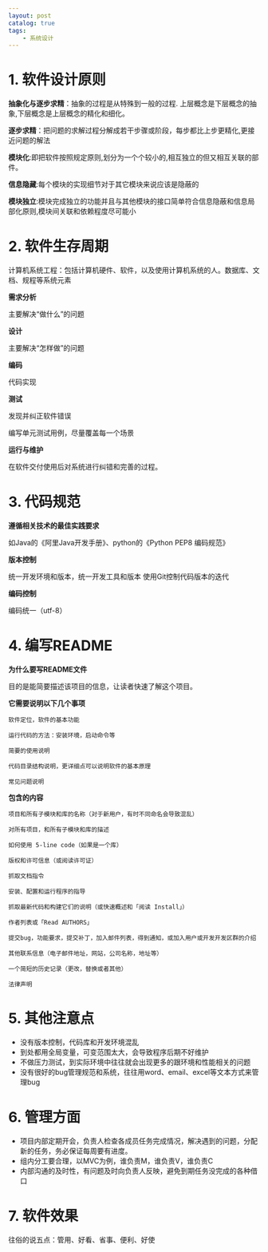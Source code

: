```yaml
---
layout: post   	
catalog: true 	
tags:
    - 系统设计
---
```







# 1. 软件设计原则

**抽象化与逐步求精**：抽象的过程是从特殊到一般的过程. 上层概念是下层概念的抽象,下层概念是上层概念的精化和细化。

**逐步求精**：把问题的求解过程分解成若干步骤或阶段，每步都比上步更精化,更接近问题的解法

**模块化**:即把软件按照规定原则,划分为一个个较小的,相互独立的但又相互关联的部件。

**信息隐藏**:每个模块的实现细节对于其它模块来说应该是隐蔽的

**模块独立**:模块完成独立的功能并且与其他模块的接口简单符合信息隐蔽和信息局部化原则,模块间关联和依赖程度尽可能小

# 2. 软件生存周期

计算机系统工程：包括计算机硬件、软件，以及使用计算机系统的人。数据库、文档、规程等系统元素

**需求分析**

主要解决“做什么”的问题

**设计**

主要解决“怎样做”的问题

**编码**

代码实现

**测试**

发现并纠正软件错误

编写单元测试用例，尽量覆盖每一个场景

**运行与维护**

在软件交付使用后对系统进行纠错和完善的过程。

# 3. 代码规范


**遵循相关技术的最佳实践要求**

如Java的《阿里Java开发手册》、python的《Python PEP8 编码规范》

**版本控制**

统一开发环境和版本，统一开发工具和版本
使用Git控制代码版本的迭代

**编码控制**

编码统一（utf-8）

# 4. 编写README

**为什么要写README文件**

目的是能简要描述该项目的信息，让读者快速了解这个项目。

**它需要说明以下几个事项**
```
软件定位，软件的基本功能
 
运行代码的方法：安装环境，启动命令等
 
简要的使用说明
 
代码目录结构说明，更详细点可以说明软件的基本原理
 
常见问题说明
```

**包含的内容**
```
项目和所有子模块和库的名称（对于新用户，有时不同命名会导致混乱）
 
对所有项目，和所有子模块和库的描述
 
如何使用 5-line code（如果是一个库）
 
版权和许可信息（或阅读许可证）
 
抓取文档指令
 
安装、配置和运行程序的指导
 
抓取最新代码和构建它们的说明（或快速概述和「阅读 Install」）
 
作者列表或「Read AUTHORS」
 
提交bug，功能要求，提交补丁，加入邮件列表，得到通知，或加入用户或开发开发区群的介绍
 
其他联系信息（电子邮件地址，网站，公司名称，地址等）
 
一个简短的历史记录（更改，替换或者其他）
 
法律声明
```

# 5. 其他注意点

* 没有版本控制，代码库和开发环境混乱
* 到处都用全局变量，可变范围太大，会导致程序后期不好维护
* 不做压力测试，到实际环境中往往就会出现更多的跟环境和性能相关的问题
* 没有很好的bug管理规范和系统，往往用word、email、excel等文本方式来管理bug

# 6. 管理方面

* 项目内部定期开会，负责人检查各成员任务完成情况，解决遇到的问题，分配新的任务，务必保证每周要有进度。
* 组内分工要合理，以MVC为例，谁负责M，谁负责V，谁负责C
* 内部沟通的及时性，有问题及时向负责人反映，避免到期任务没完成的各种借口

# 7. 软件效果

往俗的说五点：管用、好看、省事、便利、好使

